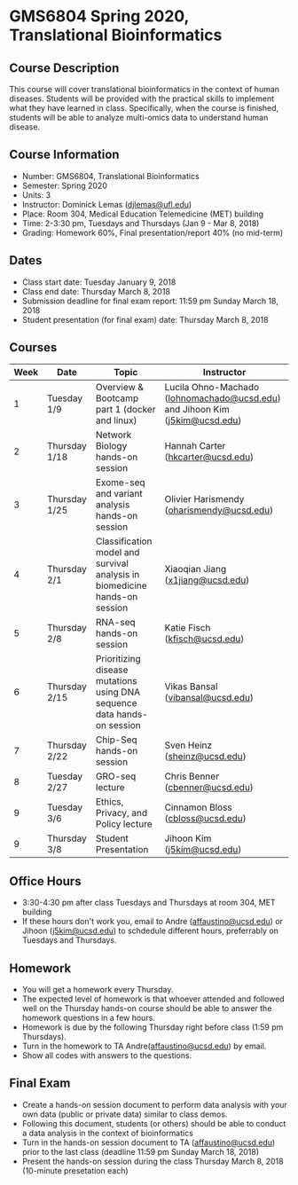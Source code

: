 # GMS6804 Spring 2020, Translational Bioinformatics

## Course Description
This course will cover translational bioinformatics in the context of human diseases. Students will be provided with the practical skills to implement what they have learned in class. Specifically, when the course is finished, students will be able to analyze multi-omics data to understand human disease.

## Course Information
* Number: GMS6804, Translational Bioinformatics 
* Semester: Spring 2020
* Units: 3
* Instructor: Dominick Lemas (djlemas@ufl.edu)
* Place: Room 304, Medical Education Telemedicine (MET) building
* Time: 2-3:30 pm, Tuesdays and Thursdays (Jan 9 - Mar 8, 2018)
* Grading: Homework 60%, Final presentation/report 40% (no mid-term)

## Dates
* Class start date: Tuesday January 9, 2018
* Class end date: Thursday March 8, 2018
* Submission deadline for final exam report: 11:59 pm Sunday March 18, 2018
* Student presentation (for final exam) date: Thursday March 8, 2018

## Courses
| Week | Date                          | Topic                                            | Instructor |
|------|-------------------------------|--------------------------------------------------|------------|
| 1    | Tuesday  1/9  | Overview & Bootcamp part 1 (docker and linux)    | Lucila Ohno-Machado (lohnomachado@ucsd.edu) and Jihoon Kim (j5kim@ucsd.edu) |
| 2    | Thursday 1/18 | Network Biology hands-on session                         | Hannah Carter (hkcarter@ucsd.edu) |
| 3    | Thursday 1/25 | Exome-seq and variant analysis hands-on session   | Olivier Harismendy (oharismendy@ucsd.edu) |
| 4    | Thursday 2/1   | Classification model and survival analysis in biomedicine hands-on session | Xiaoqian Jiang (x1jiang@ucsd.edu) |
| 5    | Thursday 2/8 | RNA-seq hands-on session                         | Katie Fisch  (kfisch@ucsd.edu)|
| 6    | Thursday 2/15  | Prioritizing disease mutations using DNA sequence data hands-on session | Vikas Bansal (vibansal@ucsd.edu) |
| 7    | Thursday 2/22  | Chip-Seq hands-on session | Sven Heinz (sheinz@ucsd.edu) |
| 8    | Tuesday  2/27  | GRO-seq lecture            | Chris Benner (cbenner@ucsd.edu) |
| 9    | Tuesday  3/6  | Ethics, Privacy, and Policy lecture          | Cinnamon Bloss (cbloss@ucsd.edu) |
| 9    | Thursday 3/8   | Student Presentation | Jihoon Kim (j5kim@ucsd.edu) |


## Office Hours
* 3:30-4:30 pm after class Tuesdays and Thursdays at room 304, MET building
* If these hours don't work you, email to Andre (affaustino@ucsd.edu) or Jihoon (j5kim@ucsd.edu) to schdedule different hours, preferrably on Tuesdays and Thursdays.


## Homework
* You will get a homework every Thursday.
* The expected level of homework is that whoever attended and followed well on the Thursday hands-on course should be able to answer the homework questions in a few hours.
* Homework is due by the following Thursday right before class (1:59 pm Thursdays).
* Turn in the homework to TA Andre(affaustino@ucsd.edu) by email.
* Show all codes with answers to the questions.



## Final Exam
* Create a hands-on session document to perform data analysis with your own data (public or private data) similar to class demos.
* Following this document, students (or others) should be able to conduct a data analysis in the context of bioinformatics
* Turn in the hands-on session document to TA (affaustino@ucsd.edu) prior to the last class (deadline  11:59 pm Sunday March 18, 2018)
* Present the hands-on session during the class Thursday March 8, 2018 (10-minute presetation each)

